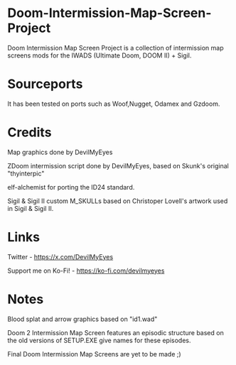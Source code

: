 # Doom-Intermission-Map-Screen-Project
Doom Intermission Map Screen Project is a collection of intermission map screens mods for the IWADS (Ultimate Doom, DOOM II) + Sigil.
# Sourceports
It has been tested on ports such as Woof,Nugget, Odamex and Gzdoom.
# Credits
Map graphics done by DevilMyEyes

ZDoom intermission script done by DevilMyEyes, based on Skunk's original "thyinterpic"

elf-alchemist for porting the ID24 standard.

Sigil & Sigil II custom M_SKULLs based on Christoper Lovell's artwork used in Sigil & Sigil II.

# Links
Twitter - https://x.com/DevilMyEyes

Support me on Ko-Fi! - https://ko-fi.com/devilmyeyes
# Notes
Blood splat and arrow graphics based on "id1.wad"

Doom 2 Intermission Map Screen features an episodic structure based on the old versions of SETUP.EXE give names for these episodes.

Final Doom Intermission Map Screens are yet to be made ;)
